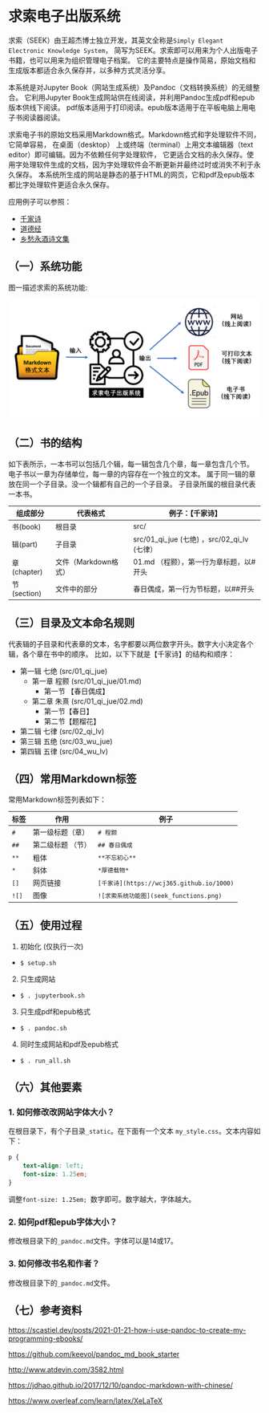 # 求索电子出版系统

求索（SEEK）由王超杰博士独立开发，其英文全称是`Simply Elegant Electronic Knowledge System`，
简写为SEEK。求索即可以用来为个人出版电子书籍，也可以用来为组织管理电子档案。
它的主要特点是操作简易，原始文档和生成版本都适合永久保存并，以多种方式灵活分享。

本系统是对Jupyter Book（网站生成系统）及Pandoc（文档转换系统）的无缝整合。
它利用Jupyter Book生成网站供在线阅读，并利用Pandoc生成pdf和epub版本供线下阅读。
pdf版本适用于打印阅读。epub版本适用于在平板电脑上用电子书阅读器阅读。

求索电子书的原始文档采用Markdown格式。Markdown格式和字处理软件不同，它简单容易， 在桌面（desktop）
上或终端（terminal）上用文本编辑器（text editor）即可编辑。因为不依赖任何字处理软件， 
它更适合文档的永久保存。使用字处理软件生成的文档，因为字处理软件会不断更新并最终过时或消失不利于永久保存。
本系统所生成的网站是静态的基于HTML的网页，它和pdf及epub版本都比字处理软件更适合永久保存。

应用例子可以参照：

- [千家诗](https://wcj365.github.io/1000)
- [道德经](https://www.wcj365.xyz/dao)
- [乡愁永酒诗文集](https://www.wcj365.xyz)


## （一）系统功能


图一描述求索的系统功能:


![求索电子出版系统功能图](seek_doc/seek_functions.png)


## （二）书的结构


如下表所示，一本书可以包括几个辑，每一辑包含几个章，每一章包含几个节。
电子书以一章为存储单位，每一章的内容存在一个独立的文本。
属于同一辑的章放在同一个子目录。没一个辑都有自己的一个子目录。
子目录所属的根目录代表一本书。


组成部分      | 代表格式              | 例子：【千家诗】
-------------| ---------------------|-----------------------------------------------
书(book)     | 根目录                | src/                                       |
辑(part)     | 子目录                | src/01_qi_jue (七绝) ，src/02_qi_lv (七律） |
章(chapter)  | 文件（Markdown格式）  | 01.md （程颢），第一行为章标题，以#开头       |
节(section)  | 文件中的部分          | 春日偶成，第一行为节标题，以##开头            |


## （三）目录及文本命名规则


代表辑的子目录和代表章的文本，名字都要以两位数字开头。数字大小决定各个辑，各个章在书中的顺序。
比如，以下下就是【千家诗】的结构和顺序：

* 第一辑 七绝 (src/01_qi_jue)
  * 第一章 程颢 (src/01_qi_jue/01.md)
    * 第一节 【春日偶成】
  * 第二章 朱熹 (src/01_qi_jue/02.md)
    * 第一节【春日】
    * 第二节【题榴花】
* 第二辑 七律 (src/02_qi_lv)
* 第三辑 五绝 (src/03_wu_jue)
* 第四辑 五律 (src/04_wu_lv)


## （四）常用Markdown标签


常用Markdown标签列表如下：


标签      | 作用            | 例子
---------|-----------------|-----------------------------------------------
`#`       | 第一级标题（章）  | `# 程颢`
`##`      | 第二级标题 （节） | `## 春日偶成`                     
`**`      | 粗体             | `**不忘初心**`  
`*`       | 斜体             | `*厚德载物*`
`[]`      | 网页链接         | `[千家诗](https://wcj365.github.io/1000)`
`![]`     | 图像             | `![求索系统功能图](seek_functions.png)`


## （五）使用过程


1. 初始化 (仅执行一次)
  - `$ setup.sh`
2. 只生成网站 
  - `$ . jupyterbook.sh`
3. 只生成pdf和epub格式
  - `$ . pandoc.sh`
4. 同时生成网站和pdf及epub格式 
  - `$ . run_all.sh`

## （六）其他要素

### 1. 如何修改改网站字体大小？

在根目录下，有个子目录`_static`。在下面有一个文本 `my_style.css`。文本内容如下：

```css
p {
    text-align: left;
    font-size: 1.25em; 
}
```

调整`font-size: 1.25em; `数字即可。数字越大，字体越大。

### 2. 如何pdf和epub字体大小？

修改根目录下的`_pandoc.md`文件。字体可以是14或17。

### 3. 如何修改书名和作者？

修改根目录下的`_pandoc.md`文件。

## （七）参考资料

https://scastiel.dev/posts/2021-01-21-how-i-use-pandoc-to-create-my-programming-ebooks/

https://github.com/keevol/pandoc_md_book_starter

http://www.atdevin.com/3582.html

https://jdhao.github.io/2017/12/10/pandoc-markdown-with-chinese/

https://www.overleaf.com/learn/latex/XeLaTeX
